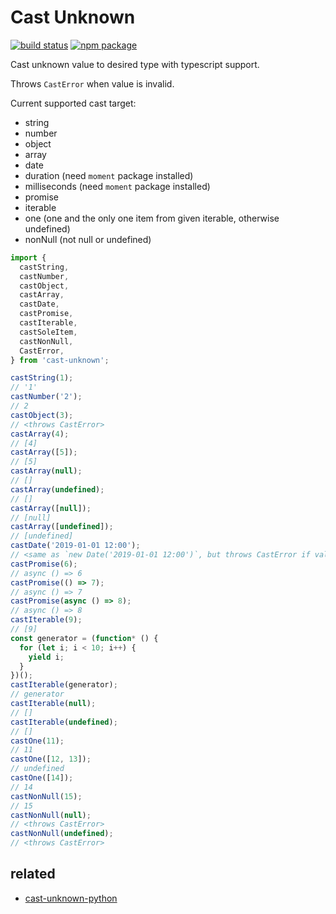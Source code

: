 # Cast Unknown

[![build status](https://github.com/NateScarlet/cast-unknown/workflows/Node%20CI/badge.svg)](https://github.com/NateScarlet/cast-unknown/actions)
[![npm package](https://img.shields.io/npm/v/cast-unknown)](https://www.npmjs.com/package/cast-unknown)

Cast unknown value to desired type with typescript support.

Throws `CastError` when value is invalid.

Current supported cast target:

- string
- number
- object
- array
- date
- duration (need `moment` package installed)
- milliseconds (need `moment` package installed)
- promise
- iterable
- one (one and the only one item from given iterable, otherwise undefined)
- nonNull (not null or undefined)

```javascript
import {
  castString,
  castNumber,
  castObject,
  castArray,
  castDate,
  castPromise,
  castIterable,
  castSoleItem,
  castNonNull,
  CastError,
} from 'cast-unknown';

castString(1);
// '1'
castNumber('2');
// 2
castObject(3);
// <throws CastError>
castArray(4);
// [4]
castArray([5]);
// [5]
castArray(null);
// []
castArray(undefined);
// []
castArray([null]);
// [null]
castArray([undefined]);
// [undefined]
castDate('2019-01-01 12:00');
// <same as `new Date('2019-01-01 12:00')`, but throws CastError if value invalid>
castPromise(6);
// async () => 6
castPromise(() => 7);
// async () => 7
castPromise(async () => 8);
// async () => 8
castIterable(9);
// [9]
const generator = (function* () {
  for (let i; i < 10; i++) {
    yield i;
  }
})();
castIterable(generator);
// generator
castIterable(null);
// []
castIterable(undefined);
// []
castOne(11);
// 11
castOne([12, 13]);
// undefined
castOne([14]);
// 14
castNonNull(15);
// 15
castNonNull(null);
// <throws CastError>
castNonNull(undefined);
// <throws CastError>
```

## related

- [cast-unknown-python](https://github.com/NateScarlet/cast-unknown-python)
